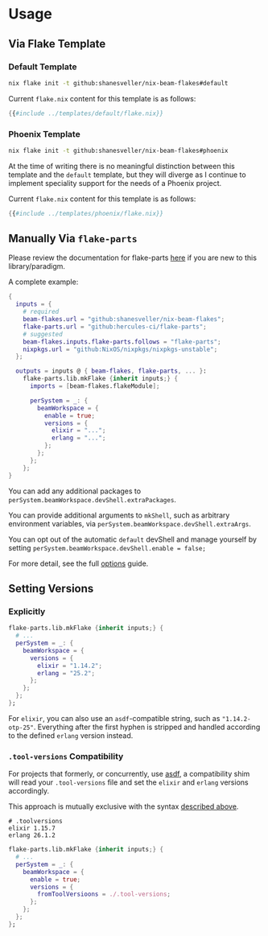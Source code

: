 # Usage

## Via Flake Template

### Default Template

```bash
nix flake init -t github:shanesveller/nix-beam-flakes#default
```

Current `flake.nix` content for this template is as follows:

```nix
{{#include ../templates/default/flake.nix}}
```

### Phoenix Template

```bash
nix flake init -t github:shanesveller/nix-beam-flakes#phoenix
```

At the time of writing there is no meaningful distinction between this template
and the `default` template, but they will diverge as I continue to implement
speciality support for the needs of a Phoenix project.

Current `flake.nix` content for this template is as follows:

```nix
{{#include ../templates/phoenix/flake.nix}}
```

## Manually Via `flake-parts`

Please review the documentation for flake-parts [here](https://flake.parts/) if
you are new to this library/paradigm.

A complete example:

```nix
{
  inputs = {
    # required
    beam-flakes.url = "github:shanesveller/nix-beam-flakes";
    flake-parts.url = "github:hercules-ci/flake-parts";
    # suggested
    beam-flakes.inputs.flake-parts.follows = "flake-parts";
    nixpkgs.url = "github:NixOS/nixpkgs/nixpkgs-unstable";
  };

  outputs = inputs @ { beam-flakes, flake-parts, ... }:
    flake-parts.lib.mkFlake {inherit inputs;} {
      imports = [beam-flakes.flakeModule];

      perSystem = _: {
        beamWorkspace = {
          enable = true;
          versions = {
            elixir = "...";
            erlang = "...";
          };
        };
      };
    };
}
```

You can add any additional packages to `perSystem.beamWorkspace.devShell.extraPackages`.

You can provide additional arguments to `mkShell`, such as arbitrary environment
variables, via `perSystem.beamWorkspace.devShell.extraArgs`.

You can opt out of the automatic `default` devShell and manage yourself by
setting `perSystem.beamWorkspace.devShell.enable = false;`

For more detail, see the full [options](options.md) guide.

## Setting Versions

### Explicitly

```nix
flake-parts.lib.mkFlake {inherit inputs;} {
  # ...
  perSystem = _: {
    beamWorkspace = {
      versions = {
        elixir = "1.14.2";
        erlang = "25.2";
      };
    };
  };
};
```

For `elixir`, you can also use an `asdf`-compatible string, such as `"1.14.2-otp-25"`.
Everything after the first hyphen is stripped and handled according to the defined
`erlang` version instead.

### `.tool-versions` Compatibility

For projects that formerly, or concurrently, use
[asdf](http://github.com/asdf-vm/asdf), a compatibility shim will read your
`.tool-versions` file and set the `elixir` and `erlang` versions accordingly.

This approach is mutually exclusive with the syntax [described above](#explicitly).

```
# .toolversions
elixir 1.15.7
erlang 26.1.2
```

```nix
flake-parts.lib.mkFlake {inherit inputs;} {
  # ...
  perSystem = _: {
    beamWorkspace = {
      enable = true;
      versions = {
        fromToolVersioons = ./.tool-versions;
      };
    };
  };
};
```
